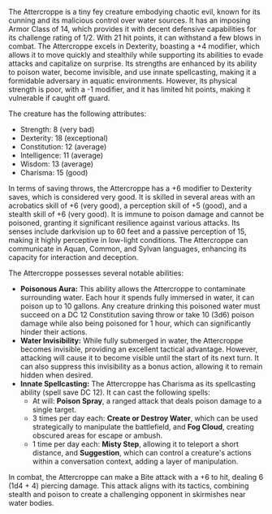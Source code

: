 The Attercroppe is a tiny fey creature embodying chaotic evil, known for its cunning and its malicious control over water sources. It has an imposing Armor Class of 14, which provides it with decent defensive capabilities for its challenge rating of 1/2. With 21 hit points, it can withstand a few blows in combat. The Attercroppe excels in Dexterity, boasting a +4 modifier, which allows it to move quickly and stealthily while supporting its abilities to evade attacks and capitalize on surprise. Its strengths are enhanced by its ability to poison water, become invisible, and use innate spellcasting, making it a formidable adversary in aquatic environments. However, its physical strength is poor, with a -1 modifier, and it has limited hit points, making it vulnerable if caught off guard. 

The creature has the following attributes: 
- Strength: 8 (very bad)
- Dexterity: 18 (exceptional)
- Constitution: 12 (average)
- Intelligence: 11 (average)
- Wisdom: 13 (average)
- Charisma: 15 (good)

In terms of saving throws, the Attercroppe has a +6 modifier to Dexterity saves, which is considered very good. It is skilled in several areas with an acrobatics skill of +6 (very good), a perception skill of +5 (good), and a stealth skill of +6 (very good). It is immune to poison damage and cannot be poisoned, granting it significant resilience against various attacks. Its senses include darkvision up to 60 feet and a passive perception of 15, making it highly perceptive in low-light conditions. The Attercroppe can communicate in Aquan, Common, and Sylvan languages, enhancing its capacity for interaction and deception. 

The Attercroppe possesses several notable abilities:
- **Poisonous Aura:** This ability allows the Attercroppe to contaminate surrounding water. Each hour it spends fully immersed in water, it can poison up to 10 gallons. Any creature drinking this poisoned water must succeed on a DC 12 Constitution saving throw or take 10 (3d6) poison damage while also being poisoned for 1 hour, which can significantly hinder their actions.
- **Water Invisibility:** While fully submerged in water, the Attercroppe becomes invisible, providing an excellent tactical advantage. However, attacking will cause it to become visible until the start of its next turn. It can also suppress this invisibility as a bonus action, allowing it to remain hidden when desired.
- **Innate Spellcasting:** The Attercroppe has Charisma as its spellcasting ability (spell save DC 12). It can cast the following spells:
  - At will: **Poison Spray**, a ranged attack that deals poison damage to a single target.
  - 3 times per day each: **Create or Destroy Water**, which can be used strategically to manipulate the battlefield, and **Fog Cloud**, creating obscured areas for escape or ambush.
  - 1 time per day each: **Misty Step**, allowing it to teleport a short distance, and **Suggestion**, which can control a creature's actions within a conversation context, adding a layer of manipulation.

In combat, the Attercroppe can make a Bite attack with a +6 to hit, dealing 6 (1d4 + 4) piercing damage. This attack aligns with its tactics, combining stealth and poison to create a challenging opponent in skirmishes near water bodies.
